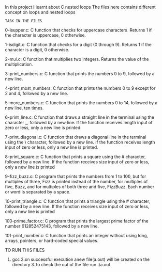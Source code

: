 In this project I learnt about C nested loops
The files here contains different concept on loops and nested loops


    TASK IN THE FILES

0-isupper.c: C function that checks for uppercase characters. Returns 1 if the character is uppercase, 0 otherwise.

1-isdigit.c: C function that checks for a digit (0 through 9). Returns 1 if the character is a digit, 0 otherwise.

2-mul.c: C function that multiplies two integers. Returns the value of the multiplication.

3-print_numbers.c: C function that prints the numbers 0 to 9, followed by a new line.

4-print_most_numbers: C function that prints the numbers 0 to 9 except for 2 and 4, followed by a new line.

5-more_numbers.c: C function that prints the numbers 0 to 14, followed by a new line, ten times.

6-print_line.c: C function that draws a straight line in the terminal using the character _, followed by a new line.
If the function receives length input of zero or less, only a new line is printed.

7-print_diagonal.c: C function that draws a diagonal line in the terminal using the \ character, followed by a new line.
If the function receives length input of zero or less, only a new line is printed.

8-print_square.c: C function that prints a square using the # character, followed by a new line.
If the function receives size input of zero or less, only a new line is printed

9-fizz_buzz.c: C program that prints the numbers from 1 to 100, but for multiples of three, Fizz is printed instead of the number, for multiples of five, Buzz, and for multiples of both three and five, FizzBuzz.
Each number or word is separated by a space.

10-print_triangle.c: C function that prints a triangle using the # character, followed by a new line.
If the function receives size input of zero or less, only a new line is printed

100-prime_factor.c: C program that prints the largest prime factor of the number 612852475143, followed by a new line.

101-print_number.c: C function that prints an integer without using long, arrays, pointers, or hard-coded special values.



   TO RUN THIS FILES
 1. gcc <filename>
 2.on successful execution anew file(a.out) will be created on the directory
 3.To check the out of the file run ./a.out
